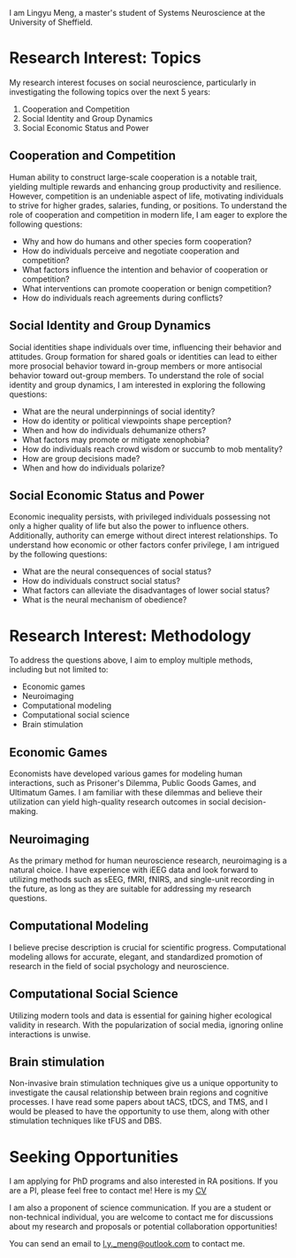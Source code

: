 I am Lingyu Meng, a master's student of Systems Neuroscience at the University of Sheffield.
# Research Interest: Topics
My research interest focuses on social neuroscience, particularly in investigating the following topics over the next 5 years:
1. Cooperation and Competition
2. Social Identity and Group Dynamics
3. Social Economic Status and Power
## Cooperation and Competition
Human ability to construct large-scale cooperation is a notable trait, yielding multiple rewards and enhancing group productivity and resilience. However, competition is an undeniable aspect of life, motivating individuals to strive for higher grades, salaries, funding, or positions. To understand the role of cooperation and competition in modern life, I am eager to explore the following questions:
- Why and how do humans and other species form cooperation?
- How do individuals perceive and negotiate cooperation and competition?
- What factors influence the intention and behavior of cooperation or competition?
- What interventions can promote cooperation or benign competition?
- How do individuals reach agreements during conflicts?
## Social Identity and Group Dynamics
Social identities shape individuals over time, influencing their behavior and attitudes. Group formation for shared goals or identities can lead to either more prosocial behavior toward in-group members or more antisocial behavior toward out-group members. To understand the role of social identity and group dynamics, I am interested in exploring the following questions:
- What are the neural underpinnings of social identity?
- How do identity or political viewpoints shape perception?
- When and how do individuals dehumanize others?
- What factors may promote or mitigate xenophobia?
- How do individuals reach crowd wisdom or succumb to mob mentality?
- How are group decisions made?
- When and how do individuals polarize?
## Social Economic Status and Power
Economic inequality persists, with privileged individuals possessing not only a higher quality of life but also the power to influence others. Additionally, authority can emerge without direct interest relationships. To understand how economic or other factors confer privilege, I am intrigued by the following questions:
- What are the neural consequences of social status?
- How do individuals construct social status?
- What factors can alleviate the disadvantages of lower social status?
- What is the neural mechanism of obedience?
# Research Interest: Methodology
To address the questions above, I aim to employ multiple methods, including but not limited to:
- Economic games
- Neuroimaging
- Computational modeling
- Computational social science
- Brain stimulation
## Economic Games
Economists have developed various games for modeling human interactions, such as Prisoner's Dilemma, Public Goods Games, and Ultimatum Games. I am familiar with these dilemmas and believe their utilization can yield high-quality research outcomes in social decision-making.
## Neuroimaging
As the primary method for human neuroscience research, neuroimaging is a natural choice. I have experience with iEEG data and look forward to utilizing methods such as sEEG, fMRI, fNIRS, and single-unit recording in the future, as long as they are suitable for addressing my research questions.
## Computational Modeling
I believe precise description is crucial for scientific progress. Computational modeling allows for accurate, elegant, and standardized promotion of research in the field of social psychology and neuroscience.
## Computational Social Science
Utilizing modern tools and data is essential for gaining higher ecological validity in research. With the popularization of social media, ignoring online interactions is unwise.
## Brain stimulation
Non-invasive brain stimulation techniques give us a unique opportunity to investigate the causal relationship between brain regions and cognitive processes. I have read some papers about tACS, tDCS, and TMS, and I would be pleased to have the opportunity to use them, along with other stimulation techniques like tFUS and DBS.
# Seeking Opportunities
I am applying for PhD programs and also interested in RA positions. If you are a PI, please feel free to contact me! Here is my [CV](L.-Y._M._CV.pdf)

I am also a proponent of science communication. If you are a student or non-technical individual, you are welcome to contact me for discussions about my research and proposals or potential collaboration opportunities!

You can send an email to l.y._meng@outlook.com to contact me.
